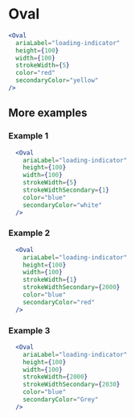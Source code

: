 ---
---

# Oval

```jsx live
<Oval
  ariaLabel="loading-indicator"
  height={100}
  width={100}
  strokeWidth={5}
  color="red"
  secondaryColor="yellow"
/>
```

## More examples
### Example 1
``` jsx live
  <Oval
    ariaLabel="loading-indicator"
    height={100}
    width={100}
    strokeWidth={5}
    strokeWidthSecondary={1}
    color="blue"
    secondaryColor="white"
  />
``` 


### Example 2
``` jsx live
  <Oval
    ariaLabel="loading-indicator"
    height={100}
    width={100}
    strokeWidth={1}
    strokeWidthSecondary={2000}
    color="blue"
    secondaryColor="red"
  />
```

### Example 3

``` jsx live
  <Oval
    ariaLabel="loading-indicator"
    height={100}
    width={100}
    strokeWidth={2000}
    strokeWidthSecondary={2030}
    color="blue"
    secondaryColor="Grey"
  />
``` 

